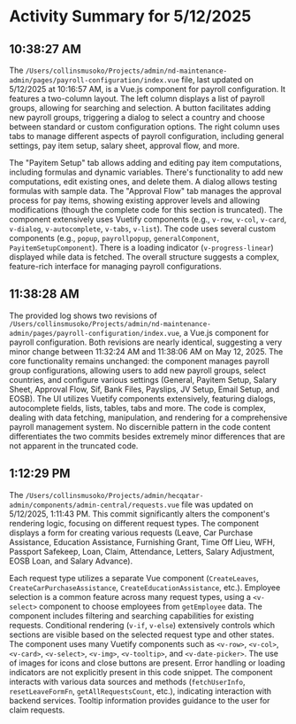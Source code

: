 # Activity Summary for 5/12/2025

## 10:38:27 AM
The `/Users/collinsmusoko/Projects/admin/nd-maintenance-admin/pages/payroll-configuration/index.vue` file, last updated on 5/12/2025 at 10:16:57 AM, is a Vue.js component for payroll configuration.  It features a two-column layout. The left column displays a list of payroll groups, allowing for searching and selection.  A button facilitates adding new payroll groups, triggering a dialog to select a country and choose between standard or custom configuration options.  The right column uses tabs to manage different aspects of payroll configuration, including general settings, pay item setup, salary sheet, approval flow, and more.

The "Payitem Setup" tab allows adding and editing pay item computations, including formulas and dynamic variables.  There's functionality to add new computations, edit existing ones, and delete them.  A dialog allows testing formulas with sample data.  The "Approval Flow" tab manages the approval process for pay items, showing existing approver levels and allowing modifications (though the complete code for this section is truncated).  The component extensively uses Vuetify components (e.g., `v-row`, `v-col`, `v-card`, `v-dialog`, `v-autocomplete`, `v-tabs`, `v-list`).  The code uses several custom components (e.g., `popup`, `payrollpopup`, `generalComponent`, `PayitemSetupComponent`).  There is a loading indicator (`v-progress-linear`) displayed while data is fetched.  The overall structure suggests a complex, feature-rich interface for managing payroll configurations.


## 11:38:28 AM
The provided log shows two revisions of `/Users/collinsmusoko/Projects/admin/nd-maintenance-admin/pages/payroll-configuration/index.vue`, a Vue.js component for payroll configuration.  Both revisions are nearly identical, suggesting a very minor change between 11:32:24 AM and 11:38:06 AM on May 12, 2025.  The core functionality remains unchanged:  the component manages payroll group configurations, allowing users to add new payroll groups, select countries, and configure various settings (General, Payitem Setup, Salary Sheet, Approval Flow, Sif, Bank Files, Payslips, JV Setup, Email Setup, and EOSB).  The UI utilizes Vuetify components extensively, featuring dialogs, autocomplete fields, lists, tables, tabs and more. The code is complex, dealing with data fetching, manipulation, and rendering for a comprehensive payroll management system.  No discernible pattern in the code content differentiates the two commits besides extremely minor differences that are not apparent in the truncated code.


## 1:12:29 PM
The `/Users/collinsmusoko/Projects/admin/hecqatar-admin/components/admin-central/requests.vue` file was updated on 5/12/2025, 1:11:43 PM.  This commit significantly alters the component's rendering logic, focusing on different request types. The component displays a form for creating various requests (Leave, Car Purchase Assistance, Education Assistance, Furnishing Grant, Time Off Lieu, WFH, Passport Safekeep, Loan, Claim, Attendance, Letters, Salary Adjustment, EOSB Loan, and Salary Advance).

Each request type utilizes a separate Vue component (`CreateLeaves`, `CreateCarPurchaseAssistance`, `CreateEducationAssistance`, etc.).  Employee selection is a common feature across many request types, using a `<v-select>` component to choose employees from `getEmployee` data.  The component includes filtering and searching capabilities for existing requests.  Conditional rendering (`v-if`, `v-else`) extensively controls which sections are visible based on the selected request type and other states.  The component uses many Vuetify components such as `<v-row>`, `<v-col>`, `<v-card>`, `<v-select>`, `<v-img>`, `<v-tooltip>`, and `<v-date-picker>`.  The use of images for icons and close buttons are present. Error handling or loading indicators are not explicitly present in this code snippet.  The component interacts with various data sources and methods (`fetchUserInfo`, `resetLeaveFormFn`, `getAllRequestsCount`, etc.), indicating interaction with backend services.  Tooltip information provides guidance to the user for claim requests.
